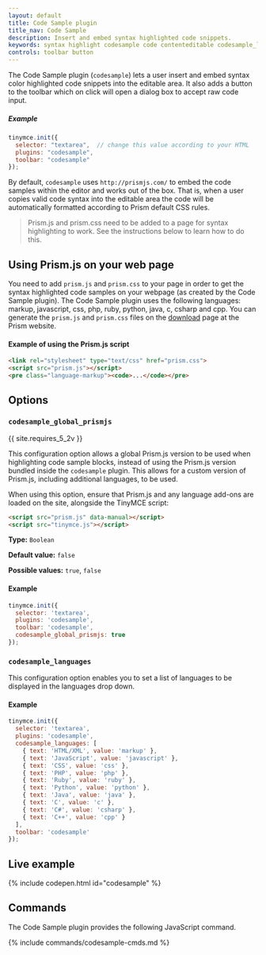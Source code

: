 ```yaml
---
layout: default
title: Code Sample plugin
title_nav: Code Sample
description: Insert and embed syntax highlighted code snippets.
keywords: syntax highlight codesample code contenteditable codesample_languages
controls: toolbar button
---
```


The Code Sample plugin (`codesample`) lets a user insert and embed syntax color highlighted code snippets into the editable area. It also adds a button to the toolbar which on click will open a dialog box to accept raw code input.

##### Example

```js
tinymce.init({
  selector: "textarea",  // change this value according to your HTML
  plugins: "codesample",
  toolbar: "codesample"
});
```

By default, `codesample` uses `http://prismjs.com/` to embed the code samples within the editor and works out of the box. That is, when a user copies valid code syntax into the editable area the code will be automatically formatted according to Prism default CSS rules.

> Prism.js and prism.css need to be added to a page for syntax highlighting to work. See the instructions below to learn how to do this.

## Using Prism.js on your web page

You need to add `prism.js` and `prism.css` to your page in order to get the syntax highlighted code samples on your webpage (as created by the Code Sample plugin). The Code Sample plugin uses the following languages: markup, javascript, css, php, ruby, python, java, c, csharp and cpp. You can generate the `prism.js` and `prism.css` files on the [download](http://prismjs.com/download.html) page at the Prism website.

#### Example of using the Prism.js script

```html
<link rel="stylesheet" type="text/css" href="prism.css">
<script src="prism.js"></script>
<pre class="language-markup"><code>...</code></pre>
```

## Options

### `codesample_global_prismjs`

{{ site.requires_5_2v }}

This configuration option allows a global Prism.js version to be used when highlighting code sample blocks, instead of using the Prism.js version bundled inside the `codesample` plugin. This allows for a custom version of Prism.js, including additional languages, to be used.

When using this option, ensure that Prism.js and any language add-ons are loaded on the site, alongside the TinyMCE script:

```html
<script src="prism.js" data-manual></script>
<script src="tinymce.js"></script>
```

**Type:** `Boolean`

**Default value:** `false`

**Possible values:** `true`, `false`

#### Example

```js
tinymce.init({
  selector: 'textarea',
  plugins: 'codesample',
  toolbar: 'codesample',
  codesample_global_prismjs: true
});
```

### `codesample_languages`

This configuration option enables you to set a list of languages to be displayed in the languages drop down.

#### Example

```js
tinymce.init({
  selector: 'textarea',
  plugins: 'codesample',
  codesample_languages: [
    { text: 'HTML/XML', value: 'markup' },
    { text: 'JavaScript', value: 'javascript' },
    { text: 'CSS', value: 'css' },
    { text: 'PHP', value: 'php' },
    { text: 'Ruby', value: 'ruby' },
    { text: 'Python', value: 'python' },
    { text: 'Java', value: 'java' },
    { text: 'C', value: 'c' },
    { text: 'C#', value: 'csharp' },
    { text: 'C++', value: 'cpp' }
  ],
  toolbar: 'codesample'
});
```

## Live example

{% include codepen.html id="codesample" %}

## Commands

The Code Sample plugin provides the following JavaScript command.

{% include commands/codesample-cmds.md %}
